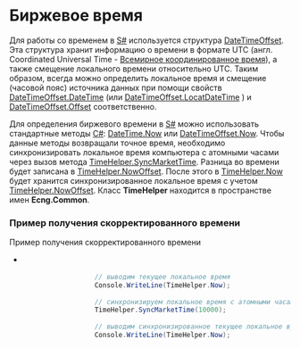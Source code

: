 # Биржевое время

Для работы со временем в [S\#](StockSharpAbout.md) используется структура [DateTimeOffset](https://msdn.microsoft.com/ru-ru/library/system.datetimeoffset(v=vs.110).aspx). Эта структура хранит информацию о времени в формате UTC (англ. Coordinated Universal Time \- [Всемирное координированное время](https://ru.wikipedia.org/wiki/%D0%92%D1%81%D0%B5%D0%BC%D0%B8%D1%80%D0%BD%D0%BE%D0%B5_%D0%BA%D0%BE%D0%BE%D1%80%D0%B4%D0%B8%D0%BD%D0%B8%D1%80%D0%BE%D0%B2%D0%B0%D0%BD%D0%BD%D0%BE%D0%B5_%D0%B2%D1%80%D0%B5%D0%BC%D1%8F)), а также смещение локального времени относительно UTC. Таким образом, всегда можно определить локальное время и смещение (часовой пояс) источника данных при помощи свойств [DateTimeOffset.DateTime](https://msdn.microsoft.com/ru-ru/library/system.datetimeoffset.datetime(v=vs.110).aspx) (или [DateTimeOffset.LocatDateTime](https://msdn.microsoft.com/ru-ru/library/system.datetimeoffset.localdatetime(v=vs.110).aspx) ) и [DateTimeOffset.Offset](https://msdn.microsoft.com/ru-ru/library/system.datetimeoffset.offset(v=vs.110).aspx) соответственно. 

Для определения биржевого времени в [S\#](StockSharpAbout.md) можно использовать стандартные методы [C\#](https://ru.wikipedia.org/wiki/C_Sharp): [DateTime.Now](xref:System.DateTime.Now) или [DateTimeOffset.Now](xref:System.DateTimeOffset.Now). Чтобы данные методы возвращали точное время, необходимо синхронизировать локальное время компьютера с атомными часами через вызов метода [TimeHelper.SyncMarketTime](xref:Ecng.Common.TimeHelper.SyncMarketTime). Разница во времени будет записана в [TimeHelper.NowOffset](xref:Ecng.Common.TimeHelper.NowOffset). После этого в [TimeHelper.Now](xref:Ecng.Common.TimeHelper.Now) будет хранится синхронизированное локальное время с учетом [TimeHelper.NowOffset](xref:Ecng.Common.TimeHelper.NowOffset). Класс **TimeHelper** находится в пространстве имен **Ecng.Common**. 

### Пример получения скорректированного времени

Пример получения скорректированного времени

- ```cs
  				
  					
  					// выводим текущее локальное время
  					Console.WriteLine(TimeHelper.Now);
  					
  					// синхронизируем локальное время с атомными часами
  					TimeHelper.SyncMarketTime(10000);
  					
  					// выводим синхронизированное текущее локальное время
  					Console.WriteLine(TimeHelper.Now);
  					
  			  
  ```
